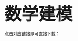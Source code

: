 # <span style="font-size: 2.0em; font-weight: bold;">数学建模</span>

点击对应链接即可直接下载：

# <span style="font-size: 1.5em; font-weight: bold;"></span>
>  